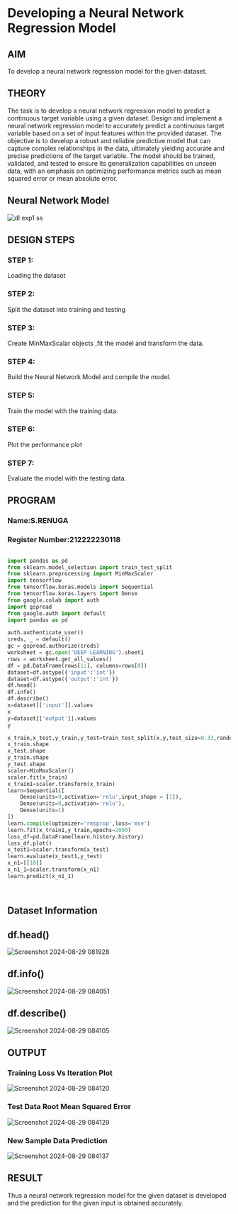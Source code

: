 # Developing a Neural Network Regression Model

## AIM

To develop a neural network regression model for the given dataset.

## THEORY

The task is to develop a neural network regression model to predict a continuous target variable using a given dataset. Design and implement a neural network regression model to accurately predict a continuous target variable based on a set of input features within the provided dataset. The objective is to develop a robust and reliable predictive model that can capture complex relationships in the data, ultimately yielding accurate and precise predictions of the target variable. The model should be trained, validated, and tested to ensure its generalization capabilities on unseen data, with an emphasis on optimizing performance metrics such as mean squared error or mean absolute error.

## Neural Network Model

![dl exp1 ss](https://github.com/user-attachments/assets/2c312ebc-d4fb-4899-9e13-905fa0636b60)


## DESIGN STEPS

### STEP 1:

Loading the dataset

### STEP 2:

Split the dataset into training and testing

### STEP 3:

Create MinMaxScalar objects ,fit the model and transform the data.

### STEP 4:

Build the Neural Network Model and compile the model.

### STEP 5:

Train the model with the training data.

### STEP 6:

Plot the performance plot

### STEP 7:

Evaluate the model with the testing data.

## PROGRAM
### Name:S.RENUGA
### Register Number:212222230118
```python

import pandas as pd
from sklearn.model_selection import train_test_split
from sklearn.preprocessing import MinMaxScaler
import tensorflow
from tensorflow.keras.models import Sequential
from tensorflow.keras.layers import Dense
from google.colab import auth
import gspread
from google.auth import default
import pandas as pd

auth.authenticate_user()
creds, _ = default()
gc = gspread.authorize(creds)
worksheet = gc.open('DEEP LEARNING').sheet1
rows = worksheet.get_all_values()
df = pd.DataFrame(rows[1:], columns=rows[0])
dataset=df.astype({'input':'int'})
dataset=df.astype({'output':'int'})
df.head()
df.info()
df.describe()
x=dataset[['input']].values
x
y=dataset[['output']].values
y

x_train,x_test,y_train,y_test=train_test_split(x,y,test_size=0.33,random_state=33)
x_train.shape
x_test.shape
y_train.shape
y_test.shape
scaler=MinMaxScaler()
scaler.fit(x_train)
x_train1=scaler.transform(x_train)
learn=Sequential([
    Dense(units=9,activation='relu',input_shape = [1]),
    Dense(units=9,activation='relu'),
    Dense(units=1)
])
learn.compile(optimizer='rmsprop',loss='mse')
learn.fit(x_train1,y_train,epochs=2000)
loss_df=pd.DataFrame(learn.history.history)
loss_df.plot()
x_test1=scaler.transform(x_test)
learn.evaluate(x_test1,y_test)
x_n1=[[10]]
x_n1_1=scaler.transform(x_n1)
learn.predict(x_n1_1)




```
## Dataset Information

## df.head()

![Screenshot 2024-08-29 081928](https://github.com/user-attachments/assets/14a48429-282f-4b32-b432-fcc3dd166907)

## df.info()
![Screenshot 2024-08-29 084051](https://github.com/user-attachments/assets/fb087100-de40-4fec-9a04-cb592a93bd3f)

## df.describe()
![Screenshot 2024-08-29 084105](https://github.com/user-attachments/assets/48b0f009-0420-4611-9b8c-be6872725e24)

## OUTPUT

### Training Loss Vs Iteration Plot

![Screenshot 2024-08-29 084120](https://github.com/user-attachments/assets/9b6398e2-6a50-4a68-ad47-30d7c4010200)


### Test Data Root Mean Squared Error

![Screenshot 2024-08-29 084129](https://github.com/user-attachments/assets/a5bfb30e-edf1-44d0-b1bb-27d5e8eabb12)

### New Sample Data Prediction

![Screenshot 2024-08-29 084137](https://github.com/user-attachments/assets/df18d6fb-2b10-4d94-942f-5681348ea1aa)

## RESULT
Thus a neural network regression model for the given dataset is developed and the prediction for the given input is obtained accurately.
